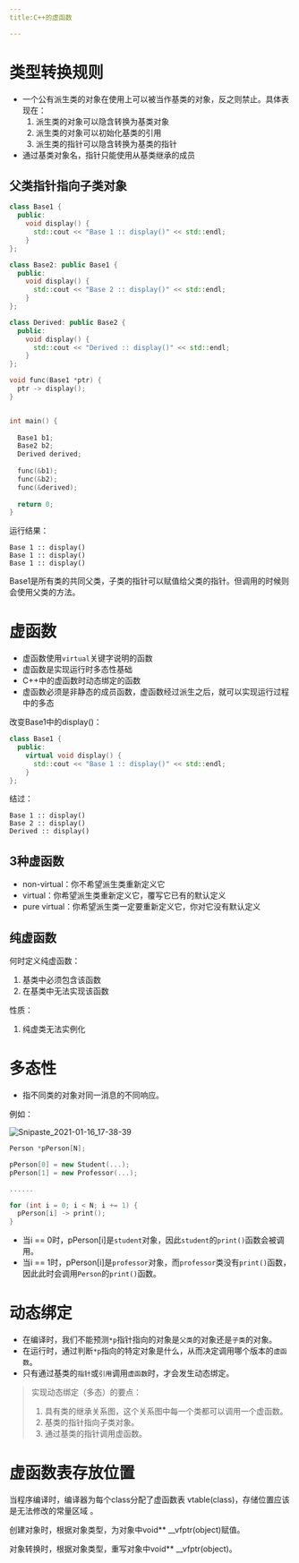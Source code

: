 ```yaml
---
title:C++的虚函数

---
```






# 类型转换规则



* 一个公有派生类的对象在使用上可以被当作基类的对象，反之则禁止。具体表现在：
  1. 派生类的对象可以隐含转换为基类对象
  2. 派生类的对象可以初始化基类的引用
  3. 派生类的指针可以隐含转换为基类的指针
* 通过基类对象名，指针只能使用从基类继承的成员



## 父类指针指向子类对象

```c++
class Base1 {
  public:
  	void display() {
      std::cout << "Base 1 :: display()" << std::endl;
    }
};

class Base2: public Base1 {
  public: 
  	void display() {
      std::cout << "Base 2 :: display()" << std::endl;
    }
};

class Derived: public Base2 {
  public:
  	void display() {
      std::cout << "Derived :: display()" << std::endl;
    }
};

void func(Base1 *ptr) {
  ptr -> display();
}


int main() {
  
  Base1 b1;
  Base2 b2;
  Derived derived;
  
  func(&b1);
  func(&b2);
  func(&derived);
  
  return 0;
}
```

运行结果：

```
Base 1 :: display()
Base 1 :: display()
Base 1 :: display()
```

Base1是所有类的共同父类，子类的指针可以赋值给父类的指针。但调用的时候则会使用父类的方法。



# 虚函数

* 虚函数使用`virtual`关键字说明的函数
* 虚函数是实现运行时多态性基础
* C++中的虚函数时动态绑定的函数
* 虚函数必须是非静态的成员函数，虚函数经过派生之后，就可以实现运行过程中的多态



改变Base1中的display()：

```c++
class Base1 {
  public:
  	virtual void display() {
      std::cout << "Base 1 :: display()" << std::endl;
    }
};
```

结过：

```
Base 1 :: display()
Base 2 :: display()
Derived :: display()
```



## 3种虚函数

* non-virtual：你不希望派生类重新定义它
* virtual：你希望派生类重新定义它，覆写它已有的默认定义
* pure virtual：你希望派生类一定要重新定义它，你对它没有默认定义



## 纯虚函数

何时定义纯虚函数：

1.  基类中必须包含该函数
2.  在基类中无法实现该函数

性质：

1.  纯虚类无法实例化



# 多态性

* 指不同类的对象对同一消息的不同响应。

例如：

![Snipaste_2021-01-16_17-38-39](/Users/nestcc/projects/NccBlog/source/cpp-opp/index/Snipaste_2021-01-16_17-38-39.png)

```c++
Person *pPerson[N];

pPerson[0] = new Student(...);
pPerson[1] = new Professor(...);

......

for (int i = 0; i < N; i += 1) {
  pPerson[i] -> print();
}
```



* 当i == 0时，pPerson[i]是`student`对象，因此`student`的`print()`函数会被调用。
* 当i == 1时，pPerson[i]是`professor`对象，而`professor`类没有`print()`函数，因此此时会调用`Person`的`print()`函数。



# 动态绑定

* 在编译时，我们不能预测`*p`指针指向的对象是`父类`的对象还是`子类`的对象。
* 在运行时，通过判断`*p`指向的特定对象是什么，从而决定调用哪个版本的`虚函数`。
* 只有通过基类的`指针`或`引用`调用`虚函数`时，才会发生动态绑定。



> 实现动态绑定（多态）的要点：
>
> 1. 具有类的继承关系图，这个关系图中每一个类都可以调用一个虚函数。
> 2. 基类的指针指向子类对象。
> 3. 通过基类的指针调用虚函数。





# 虚函数表存放位置

当程序编译时，编译器为每个class分配了虚函数表 vtable(class)，存储位置应该是无法修改的常量区域 。

创建对象时，根据对象类型，为对象中void** __vfptr(object)赋值。

对象转换时，根据对象类型，重写对象中void** __vfptr(object)。
